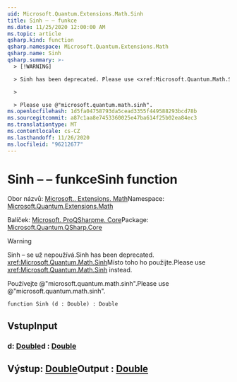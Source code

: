 ```yaml
---
uid: Microsoft.Quantum.Extensions.Math.Sinh
title: Sinh – – funkce
ms.date: 11/25/2020 12:00:00 AM
ms.topic: article
qsharp.kind: function
qsharp.namespace: Microsoft.Quantum.Extensions.Math
qsharp.name: Sinh
qsharp.summary: >-
  > [!WARNING]

  > Sinh has been deprecated. Please use <xref:Microsoft.Quantum.Math.Sinh> instead.

  >

  > Please use @"microsoft.quantum.math.sinh".
ms.openlocfilehash: 1d5fa04758793da5cead3355f449588293bcd78b
ms.sourcegitcommit: a87c1aa8e7453360025e47ba614f25b02ea84ec3
ms.translationtype: MT
ms.contentlocale: cs-CZ
ms.lasthandoff: 11/26/2020
ms.locfileid: "96212677"
---
```

# <a name="sinh-function"></a><span data-ttu-id="93a7b-102">Sinh – – funkce</span><span class="sxs-lookup"><span data-stu-id="93a7b-102">Sinh function</span></span>

<span data-ttu-id="93a7b-103">Obor názvů: [Microsoft.. Extensions. Math](xref:Microsoft.Quantum.Extensions.Math)</span><span class="sxs-lookup"><span data-stu-id="93a7b-103">Namespace: [Microsoft.Quantum.Extensions.Math](xref:Microsoft.Quantum.Extensions.Math)</span></span>

<span data-ttu-id="93a7b-104">Balíček: [Microsoft. ProQSharpme. Core](https://nuget.org/packages/Microsoft.Quantum.QSharp.Core)</span><span class="sxs-lookup"><span data-stu-id="93a7b-104">Package: [Microsoft.Quantum.QSharp.Core](https://nuget.org/packages/Microsoft.Quantum.QSharp.Core)</span></span>


> [!WARNING]
> <span data-ttu-id="93a7b-105">Sinh – se už nepoužívá.</span><span class="sxs-lookup"><span data-stu-id="93a7b-105">Sinh has been deprecated.</span></span> <span data-ttu-id="93a7b-106"><xref:Microsoft.Quantum.Math.Sinh>Místo toho ho použijte.</span><span class="sxs-lookup"><span data-stu-id="93a7b-106">Please use <xref:Microsoft.Quantum.Math.Sinh> instead.</span></span>
>
> <span data-ttu-id="93a7b-107">Používejte @"microsoft.quantum.math.sinh".</span><span class="sxs-lookup"><span data-stu-id="93a7b-107">Please use @"microsoft.quantum.math.sinh".</span></span>



```qsharp
function Sinh (d : Double) : Double
```


## <a name="input"></a><span data-ttu-id="93a7b-108">Vstup</span><span class="sxs-lookup"><span data-stu-id="93a7b-108">Input</span></span>

### <a name="d--double"></a><span data-ttu-id="93a7b-109">d: [Double](xref:microsoft.quantum.lang-ref.double)</span><span class="sxs-lookup"><span data-stu-id="93a7b-109">d : [Double](xref:microsoft.quantum.lang-ref.double)</span></span>





## <a name="output--double"></a><span data-ttu-id="93a7b-110">Výstup: [Double](xref:microsoft.quantum.lang-ref.double)</span><span class="sxs-lookup"><span data-stu-id="93a7b-110">Output : [Double](xref:microsoft.quantum.lang-ref.double)</span></span>


